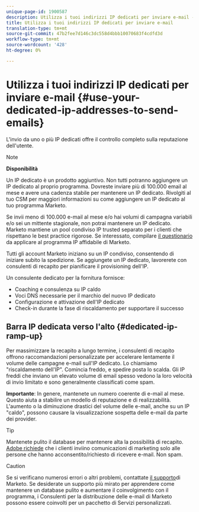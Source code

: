 ```yaml
---
unique-page-id: 1900587
description: Utilizza i tuoi indirizzi IP dedicati per inviare e-mail - Documenti Marketo - Documentazione del prodotto
title: Utilizza i tuoi indirizzi IP dedicati per inviare e-mail
translation-type: tm+mt
source-git-commit: 47b2fee7d146c3dc558d4bbb10070683f4cdfd3d
workflow-type: tm+mt
source-wordcount: '428'
ht-degree: 0%

---
```



# Utilizza i tuoi indirizzi IP dedicati per inviare e-mail {#use-your-dedicated-ip-addresses-to-send-emails}

L&#39;invio da uno o più IP dedicati offre il controllo completo sulla reputazione dell&#39;utente.

>[!NOTE]
>
>**Disponibilità**
>
>Un IP dedicato è un prodotto aggiuntivo. Non tutti potranno aggiungere un IP dedicato al proprio programma. Dovreste inviare più di 100.000 email al mese e avere una cadenza stabile per mantenere un IP dedicato. Rivolgiti al tuo CSM per maggiori informazioni su come aggiungere un IP dedicato al tuo programma Marketo.
>
>Se invii meno di 100.000 e-mail al mese e/o hai volumi di campagna variabili e/o sei un mittente stagionale, non potrai mantenere un IP dedicato. Marketo mantiene un pool condiviso IP trusted separato per i clienti che rispettano le best practice rigorose. Se interessato, compilare [il questionario](http://na-sjg.marketo.com/lp/marketoprivacydemo/Trusted-IP-Sending-Range-Program.html) da applicare al programma IP affidabile di Marketo.

Tutti gli account Marketo iniziano su un IP condiviso, consentendo di iniziare subito la spedizione. Se aggiungete un IP dedicato, lavorerete con consulenti di recapito per pianificare il provisioning dell&#39;IP.

Un consulente dedicato per la fornitura fornisce:

* Coaching e consulenza su IP caldo
* Voci DNS necessarie per il marchio del nuovo IP dedicato
* Configurazione e attivazione dell&#39;IP dedicato
* Check-in durante la fase di riscaldamento per supportare il successo

## Barra IP dedicata verso l&#39;alto {#dedicated-ip-ramp-up}

Per massimizzare la recapito a lungo termine, i consulenti di recapito offrono raccomandazioni personalizzate per accelerare lentamente il volume delle campagne e-mail sull&#39;IP dedicato. Lo chiamiamo &quot;riscaldamento dell&#39;IP&quot;. Comincia freddo, e spedire posta lo scalda. Gli IP freddi che inviano un elevato volume di email spesso vedono la loro velocità di invio limitato e sono generalmente classificati come spam.

**Importante**: In genere, mantenete un numero coerente di e-mail al mese. Questo aiuta a stabilire un modello di reputazione e di realizzabilità. L&#39;aumento o la diminuzione drastici del volume delle e-mail, anche su un IP &quot;caldo&quot;, possono causare la visualizzazione sospetta delle e-mail da parte dei provider.

>[!TIP]
>
>Mantenete pulito il database per mantenere alta la possibilità di recapito. [Adobe richiede](http://www.adobe.com/legal/terms/aup.html) che i clienti inviino comunicazioni di marketing solo alle persone che hanno acconsentito/richiesto di ricevere e-mail. Non spam.

>[!CAUTION]
>
>Se si verificano numerosi errori o altri problemi, contattate [il supporto](http://nation.marketo.com/t5/Support/ct-p/Support)di Marketo. Se desiderate un supporto più mirato per apprendere come mantenere un database pulito e aumentare il coinvolgimento con il programma, i Consulenti per la distribuzione delle e-mail di Marketo possono essere coinvolti per un pacchetto di Servizi personalizzati.

